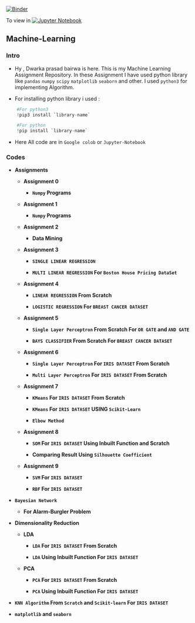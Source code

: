 [![Binder](https://mybinder.org/badge_logo.svg)](https://mybinder.org/v2/gh/dp1706/Machine-Learning/HEAD) 

To view in [![Jupyter Notebook](https://jupyter.org/assets/main-logo.svg)](https://nbviewer.jupyter.org/github/dp1706/Machine-Learning/tree/master/)

## Machine-Learning


### Intro

   * Hy , Dwarka prasad bairwa is here. This is my Machine Learning Assignment Repository. In these Assignment I have used  python library like `pandas` `numpy` `scipy` `matplotlib` `seaborn` and other. I used `python3` for implementing Algorithm.
   
   * For installing python library i used : 
   
   ```python
       #For python3
       !pip3 install `library-name`
  
       #For python
       !pip install `library-name`
  
   ```
   * Here All code are in `Google colob` or `Jupyter-Notebook`


### Codes

  * __Assignments__
  
       * **Assignment 0**
   
          * __`Numpy` Programs__

       * **Assignment 1**
   
          * __`Numpy` Programs__

       * **Assignment 2**
   
          * __Data Mining__

       * **Assignment 3**
   
          * __`SINGLE LINEAR REGRESSION`__
       
          * __`MULTI LINEAR REGRESSION` For `Boston House Pricing DataSet`__
   
       * **Assignment 4**
   
          * __`LINEAR REGRESSION` From Scratch__
     
          * __`LOGISTIC REGRESSION` For `BREAST CANCER DATASET`__
   
       * **Assignment 5**
   
          * __`Single Layer Perceptron` From Scratch For `OR GATE` and `AND GATE`__
     
          * __`BAYS CLASSIFIER` From Scratch For `BREAST CANCER DATASET`__
       
       * **Assignment 6**
     
          * __`Single Layer Perceptron` For `IRIS DATASET` From Scratch__
     
          * __`Multi Layer Perceptron` For `IRIS DATASET` From Scratch__
     
       * __Assignment 7__
   
          * __`KMeans` For `IRIS DATASET` From Scratch__
       
          * __`KMeans` For `IRIS DATASET` USING `Scikit-Learn`__
       
          * __`Elbow Method`__
   
       * __Assignment 8__
   
          * __`SOM` For `IRIS DATASET` Using Inbuilt Function and Scratch__
       
          * __Comparing Result Using `Silhouette Coefficient`__
   
       * __Assignment 9__
   
          * __`SVM` For `IRIS DATASET`__
       
          * __`RBF` For `IRIS DATASET`__
       
   * __`Bayesian Network`__
   
       * __For Alarm-Burgler Problem__
       
   * __Dimensionality Reduction__
   
       * __LDA__
       
          * __`LDA` For `IRIS DATASET` From Scratch__
        
          * __`LDA` Using Inbuilt Function For `IRIS DATASET`__
       
       * __PCA__
       
          * __`PCA` For `IRIS DATASET` From Scratch__
        
          * __`PCA` Using Inbuilt Function For `IRIS DATASET`__
        
   
   * __`KNN Algorithm` From `Scratch` and `Scikit-learn` For `IRIS DATASET`__
       
   * __`matplotlib` and `seaborn`__





